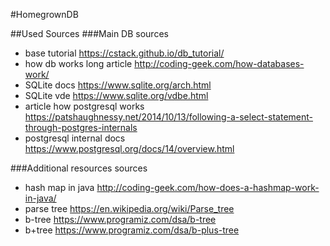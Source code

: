 #HomegrownDB

##Used Sources
###Main DB sources
- base tutorial https://cstack.github.io/db_tutorial/
- how db works long article http://coding-geek.com/how-databases-work/
- SQLite docs https://www.sqlite.org/arch.html
- SQLite vde https://www.sqlite.org/vdbe.html
- article how postgresql works https://patshaughnessy.net/2014/10/13/following-a-select-statement-through-postgres-internals
- postgresql internal docs https://www.postgresql.org/docs/14/overview.html

###Additional resources sources
- hash map in java http://coding-geek.com/how-does-a-hashmap-work-in-java/
- parse tree https://en.wikipedia.org/wiki/Parse_tree
- b-tree https://www.programiz.com/dsa/b-tree
- b+tree https://www.programiz.com/dsa/b-plus-tree